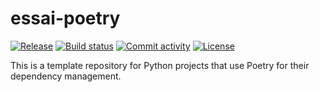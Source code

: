 # essai-poetry

[![Release](https://img.shields.io/github/v/release/dthonon/essai-poetry)](https://img.shields.io/github/v/release/dthonon/essai-poetry)
[![Build status](https://img.shields.io/github/actions/workflow/status/dthonon/essai-poetry/main.yml?branch=main)](https://github.com/dthonon/essai-poetry/actions/workflows/main.yml?query=branch%3Amain)
[![Commit activity](https://img.shields.io/github/commit-activity/m/dthonon/essai-poetry)](https://img.shields.io/github/commit-activity/m/dthonon/essai-poetry)
[![License](https://img.shields.io/github/license/dthonon/essai-poetry)](https://img.shields.io/github/license/dthonon/essai-poetry)

This is a template repository for Python projects that use Poetry for their dependency management.
